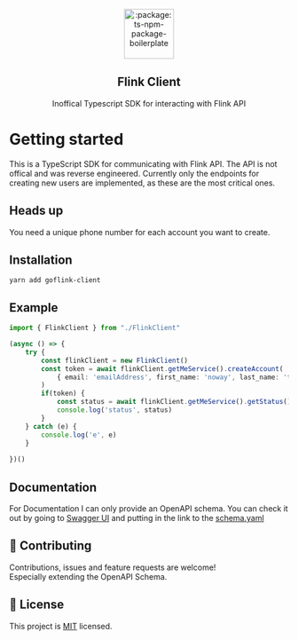 <p align="center">
 <img width="90px" src="https://res.cloudinary.com/crunchbase-production/image/upload/c_lpad,f_auto,q_auto:eco,dpr_1/ykugeyc0vd81hn3qivrr" align="center" alt=":package: ts-npm-package-boilerplate" />
 <h2 align="center">Flink Client</h2>
 <p align="center">Inoffical Typescript SDK for interacting with Flink API</p>
  
# Getting started

This is a TypeScript SDK for communicating with Flink API. The API is not offical and was reverse engineered. Currently only the endpoints for creating new users are implemented, as these are the most critical ones.

## Heads up

You need a unique phone number for each account you want to create.

## Installation

````
yarn add goflink-client
````

## Example

```ts
import { FlinkClient } from "./FlinkClient"

(async () => {
    try {
        const flinkClient = new FlinkClient()
        const token = await flinkClient.getMeService().createAccount(
            { email: 'emailAddress', first_name: 'noway', last_name: 'thatworked', password: 'securePassword' }
        )
        if(token) {
            const status = await flinkClient.getMeService().getStatus()
            console.log('status', status)
        }
    } catch (e) {
        console.log('e', e)
    }
    
})()
```

## Documentation
For Documentation I can only provide an OpenAPI schema. You can check it out by going to [Swagger UI](https://petstore.swagger.io/) and putting in the link to the [schema.yaml](https://raw.githubusercontent.com/nowaythatworked/goflink-client/main/src/schema.yaml)

## 🤝 Contributing

Contributions, issues and feature requests are welcome!<br />Especially extending the OpenAPI Schema.

## 📝 License

This project is [MIT](LICENSE) licensed.
